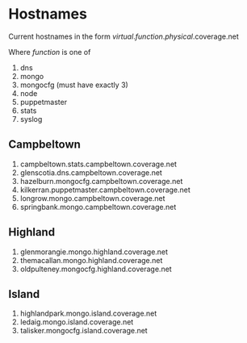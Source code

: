 Hostnames
=========

Current hostnames in the form _virtual_._function_._physical_.coverage.net

Where _function_ is one of

1. dns
1. mongo
1. mongocfg (must have exactly 3)
1. node
1. puppetmaster
1. stats
1. syslog

Campbeltown
-----------

1. campbeltown.stats.campbeltown.coverage.net
1. glenscotia.dns.campbeltown.coverage.net
1. hazelburn.mongocfg.campbeltown.coverage.net
1. kilkerran.puppetmaster.campbeltown.coverage.net
1. longrow.mongo.campbeltown.coverage.net
1. springbank.mongo.campbeltown.coverage.net

Highland
--------

1. glenmorangie.mongo.highland.coverage.net
1. themacallan.mongo.highland.coverage.net
1. oldpulteney.mongocfg.highland.coverage.net

Island
------

1. highlandpark.mongo.island.coverage.net
1. ledaig.mongo.island.coverage.net
1. talisker.mongocfg.island.coverage.net
